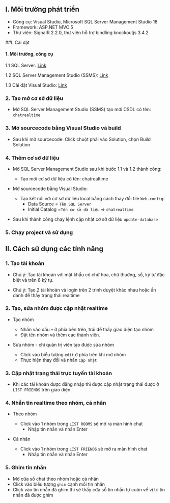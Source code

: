 ## I. Môi trường phát triển
   * Công cụ: Visual Studio, Microsoft SQL Server Management Studio 18
   * Framework: ASP.NET MVC 5
   * Thư viện: SignaIR 2.2.0, thư viện hỗ trợ bindling knockoutjs 3.4.2

##I. Cài đặt
#### 1. Môi trường, công cụ

  1.1 SQL Server: [Link](https://go.microsoft.com/fwlink/?linkid=866662)
  
  1.2 SQL Server Management Studio (SSMS): [Link](https://aka.ms/ssmsfullsetup)
  
  1.3 Cài đặt Visual Studio:  [Link](https://visualstudio.microsoft.com/thank-you-downloading-visual-studio/?sku=Enterprise&rel=16) 
### 2. Tạo mở cơ sở dữ liệu

  * Mở SQL Server Management Studio (SSMS) tạo mới CSDL có tên: `chatrealtime`   
  
### 3. Mở sourcecode bằng Visual Studio và build   

  * Sau khi mở sourcecode: Click chuột phải vào Solution, chọn Build Solution
  
### 4. Thêm cơ sở dữ liệu

  * Mở SQL Server Management Studio sau khi bước 1.1 và 1.2 thành công: 
    * Tạo mới cơ sở dữ liệu có tên: chatrealtime
    
  * Mở sourcecode bằng Visual Studio:
    * Tạo kết nối với cơ sở dữ liệu local bằng cách thay đổi file `Web.config`:
      * Data Source = `Tên SQL Server`
      * Initial Catalog =`Tên cơ sở dữ liệu` => `chatrealtime`      
  
  * Sau khi thành công chạy lệnh cập nhật cơ sở dữ liệu `update-database`
  
### 5. Chạy project và sử dụng

## II. Cách sử dụng các tính năng

### 1. Tạo tài khoản
  
  * Chú ý: Tạo tài khoản với mật khẩu có chữ hoa, chữ thường, số, ký tự đặc biệt và trên 8 ký tự.
   
  * Chú ý: Tạo 2 tài khoản và login trên 2 trình duyệt khác nhau hoặc ẩn danh để thấy trạng thái realtime

### 2. Tạo, sửa nhóm được cập nhật realtime 

  * Tạo nhóm
  
    * Nhấn vào dấu `+` ở phía bên trên, trái để thấy giao diện tạo nhóm
    * Đặt tên nhóm và thêm các thành viên.
    
  * Sửa nhóm - chỉ quản trị viên tạo được sửa nhóm
  
    * Click vào biểu tượng `edit` ở phía trên khi mở nhóm
    * Thực hiện thay đổi và nhấn `Cập nhật`
    
### 3. Cập nhật trạng thái trực tuyến tài khoản

  * Khi các tài khoản được đăng nhập thì được cập nhật trạng thái được ở `LIST FRIENDS` trên giao diện

### 4. Nhắn tin realtime theo nhóm, cá nhân
  
  * Theo nhóm
    * Click vào 1 nhóm trong `LIST ROOMS` sẽ mở ra màn hình chat
        * Nhập tin nhắn và nhấn Enter
  
  * Cá nhân
    * Click vào 1 nhóm trong `LIST FRIENDS` sẽ mở ra màn hình chat 
        * Nhấp tin nhắn và nhấn Enter
        
### 5. Ghim tin nhắn

  * Mở cửa sổ chat theo nhóm hoặc cá nhân
  * Click vào biểu tượng `ghim` cạnh mỗi tin nhắn
  * Click vào tin nhắn đã ghim thì sẽ thấy cửa sổ tin nhắn tự cuộn về vị trí tin nhắn đã được ghim
   
